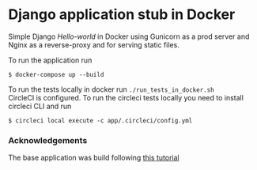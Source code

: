 Django application stub in Docker
=========================

Simple Django _Hello-world_ in Docker using Gunicorn as a prod server and Nginx as a reverse-proxy and
for serving static files.

To run the application run
```
$ docker-compose up --build
```

To run the tests locally in docker run ``./run_tests_in_docker.sh``  
CircleCI is configured. To run the circleci tests locally you need to install circleci CLI and run
```
$ circleci local execute -c app/.circleci/config.yml
```

### Acknowledgements
The base application was build following [this tutorial](https://testdriven.io/blog/dockerizing-django-with-postgres-gunicorn-and-nginx/)